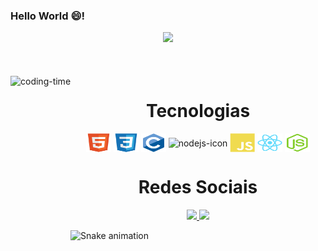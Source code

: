 ### Hello World 😄!

<!--
**nfifi/nfifi** is a ✨ _special_ ✨ repository because its `README.md` (this file) appears on your GitHub profile.

Here are some ideas to get you started:

- 🔭 I’m currently working on ...
- 🌱 I’m currently learning ...
- 👯 I’m looking to collaborate on ...
- 🤔 I’m looking for help with ...
- 💬 Ask me about ...
- 📫 How to reach me: ...
-  Pronouns: ...
- ⚡ Fun fact: ...
-->


<div align="center">
  
<a href="https://github.com/nfifi/github-readme-stats">
  <img height=200 src="https://github-readme-stats.vercel.app/api?username=nfifi&show_icons=true&theme=codeSTACKr" />
</a>
<!-- <a href="https://github.com/nfifi/github-readme-stats">
  <img height=200 src="https://github-readme-stats.vercel.app/api/top-langs/?username=nfifi&layout=donut" />
</a> -->

</div>
<br>
<br>
<div  align="center"> 
  <div style="display: inline_block"><br>
    <img align="left" height="250" alt="coding-time" src="code.gif">
    <h1 align="center">Tecnologias</h1>
    <img align="center" height="30" width="40" alt="html-icon" src="https://raw.githubusercontent.com/devicons/devicon/master/icons/html5/html5-original.svg">
    <img align="center" height="30" width="40" alt="css-icon" src="https://raw.githubusercontent.com/devicons/devicon/master/icons/css3/css3-original.svg">
    <img align="center" height="30" width="40" alt="c-icon" src="https://raw.githubusercontent.com/devicons/devicon/master/icons/c/c-original.svg">
     <img align="center" height="30" width="40" alt="nodejs-icon" src="https://raw.githubusercontent.com/jmnote/z-icons/master/svg/cpp.svg">
    <img align="center" height="30" width="40" alt="js-icon"  src="https://raw.githubusercontent.com/devicons/devicon/master/icons/javascript/javascript-plain.svg">
    <img align="center" height="30" width="40" alt="react-icon" src="https://raw.githubusercontent.com/devicons/devicon/master/icons/react/react-original.svg">
    <img align="center" height="30" width="40" alt="nodejs-icon" src="https://raw.githubusercontent.com/devicons/devicon/master/icons/nodejs/nodejs-original.svg">
   </div>
    
  
  <h1 align="center">Redes Sociais</h1>
    <a href = "mailto: nzolafifi@gmail.com">
      <img width="30" src="https://github.com/nfifi/nfifi/assets/82395796/c6caa2d0-f063-4584-ba9c-addede502587">
    </a>
    <a href = "https://www.linkedin.com/in/nzolafifi/">
      <img width="25" src="https://github.com/nfifi/nfifi/assets/82395796/b603e6a8-15bf-4a0b-8a15-62d01e325b15">
    </a>
 <!--   <a href = "https://www.youtube.com/channel/UCd5Ivcm28R1C3fCQKbOx2cg">
      <img width="35" src="youtube.svg">
    </a>
    <a href = "https://www.instagram.com/devparadev/">
      <img width="25" src="instagram.png">
    </a>  -->
</div>
  
![Snake animation](https://github.com/LuigiGF/LuigiGF/blob/output/github-contribution-grid-snake.svg)
